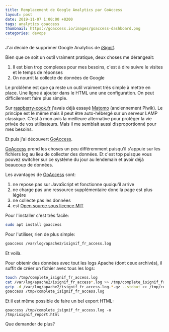 ```yaml
---
title: Remplacement de Google Analytics par GoAccess
layout: post
date: 2019-11-07 1:00:00 +0200
tags: analytics goaccess
thumbnail: https://goaccess.io/images/goaccess-dashboard.png
categories: devops
---
```


J'ai décidé de supprimer Google Analytics de [iSignif](https://isignif.fr).

Bien que ce soit un outil vraiment pratique, deux choses me dérangeait:

1. Il est bien trop complexes pour mes besoins, c'est à dire suivre le visites et le temps de réponses
2. On nourrit la collecte de données de Google

Le problème est que ça reste un outil vraiment très simple à mettre en place. Une ligne à ajouter dans le HTML une une configuration. On peut difficilement faire plus simple.

Sur [raspberry-cook.fr](https://raspberry-cook.fr) j'avais déjà essayé [Matomo](https://matomo.org) (anciennement Piwik). Le principe est le même mais il peut être auto-hébergé sur un serveur LAMP classique. C'est à mon avis la meilleure alternative pour protéger la vie privée de vos utilisateurs. Mais il me semblait aussi disproportionné pour mes besoins.

Et puis j'ai découvert [GoAccess][goaccess].

[GoAccess][goaccess] prend les choses un peu différemment puisqu'il s'appuie sur les fichiers log au lieu de collecter des données. Et c'est top puisque vous pouvez switcher sur ce système du jour au lendemain et avoir déjà beaucoup de données.

Les avantages de [GoAccess][goaccess] sont:

1. ne repose pas sur JavaScript et fonctionne quoiqu'il arrive
2. ne charge pas une ressource supplémentaire donc la page est plus légère
3. ne collecte pas les données
4. est [Open source sous licence MIT](https://github.com/allinurl/goaccess)

Pour l'installer c'est très facile:

```bash
sudo apt install goaccess
```

Pour l'utiliser, rien de plus simple:

```bash
goaccess /var/log/apache2/isignif_fr_access.log
```

Et voilà.

Pour obtenir des données avec tout les logs Apache (dont ceux archivés), il suffit de créer un fichier avec tous les logs:

```bash
touch /tmp/complete_isignif_fr_access.log
cat /var/log/apache2/isignif_fr_access*.log >> /tmp/complete_isignif_fr_access.log
gzip -d /var/log/apache2/isignif_fr_access.log.*.gz --stdout >> /tmp/complete_isignif_fr_access.log
goaccess /tmp/complete_isignif_fr_access.log
```

Et il est même possible de faire un bel export HTML:

```
goaccess /tmp/complete_isignif_fr_access.log -o /tmp/isignif_report.html
```

Que demander de plus?

[goaccess]: https://goaccess.io/
